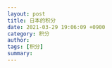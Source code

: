 ```yaml
---
layout: post
title: 日本的积分
date: 2021-03-29 19:06:09 +0900
category: 积分
author: 
tags: [积分]
summary: 
---
```

